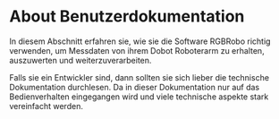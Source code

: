 # About Benutzerdokumentation

In diesem Abschnitt erfahren sie, wie sie die Software RGBRobo richtig verwenden,
um Messdaten von ihrem Dobot Roboterarm zu erhalten, auszuwerten und weiterzuverarbeiten.

Falls sie ein Entwickler sind, dann sollten sie sich lieber die technische Dokumentation durchlesen.
Da in dieser Dokumentation nur auf das Bedienverhalten eingegangen wird und viele technische aspekte stark
vereinfacht werden.
